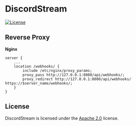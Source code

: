 # DiscordStream

[![License](https://lxgaming.github.io/badges/License-Apache%202.0-blue.svg)](https://www.apache.org/licenses/LICENSE-2.0)

## Reverse Proxy

**Nginx**
```nginx
server {
    ...
    location /webhooks/ {
        include /etc/nginx/proxy_params;
        proxy_pass http://127.0.0.1:8080/api/webhooks/;
        proxy_redirect http://127.0.0.1:8080/api/webhooks/ https://$server_name/webhooks/;
    }
}
```

## License
DiscordStream is licensed under the [Apache 2.0](https://www.apache.org/licenses/LICENSE-2.0) license.